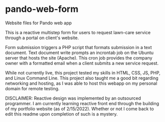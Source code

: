 # pando-web-form
Website files for Pando web app

This is a reactive multistep form for users to request lawn-care service through a portal on client's website.

Form submission triggers a PHP script that formats submission in a text document. Text document
write prompts an incrontab job on the Ubuntu server that hosts the site (Apache). This cron job provides 
the company owner with a formatted email when a client submits a new service request.

While not currently live, this project tested my skills in HTML, CSS, JS, PHP, and Linux Command Line.
This project also taught me a good bit regarding networking and hosting, as I was able to host this
webapp on my personal domain for remote testing.

DISCLAIMER: Reactive design was implemented by an outsourced programmer. I am currently learning reactive front end through the building of my portfolio website (as of 2/15/2022). Whether or not I come back to edit this readme upon completion of such is a mystery.
